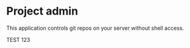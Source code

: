 Project admin
=============

This application controls git repos on your server without shell access.

TEST 123
